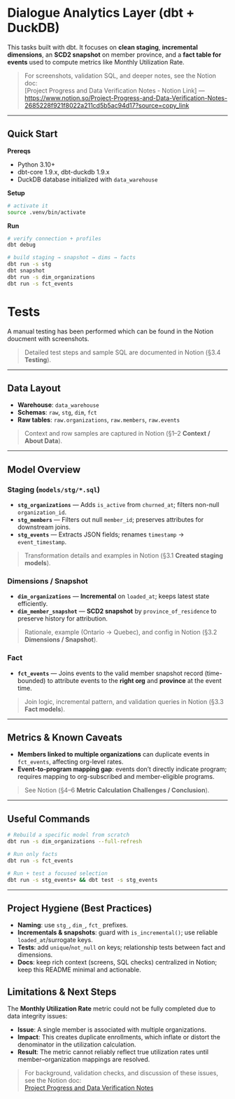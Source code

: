 # Dialogue Analytics Layer (dbt + DuckDB)

This tasks built with dbt. It focuses on **clean staging**, **incremental dimensions**, an **SCD2 snapshot** on member province, and a **fact table for events** used to compute metrics like Monthly Utilization Rate.

> For screenshots, validation SQL, and deeper notes, see the Notion doc:  
> [Project Progress and Data Verification Notes - Notion Link] — https://www.notion.so/Project-Progress-and-Data-Verification-Notes-2685228f921f8022a211cd5b5ac94d17?source=copy_link

---

## Quick Start

**Prereqs**
- Python 3.10+
- dbt-core 1.9.x, dbt-duckdb 1.9.x
- DuckDB database initialized with `data_warehouse`

**Setup**
```bash
# activate it
source .venv/bin/activate
```

**Run**
```bash
# verify connection + profiles
dbt debug

# build staging → snapshot → dims → facts
dbt run -s stg
dbt snapshot
dbt run -s dim_organizations
dbt run -s fct_events
```

# Tests
A manual testing has been performed which can be found in the Notion doucment with screenshots.

> Detailed test steps and sample SQL are documented in Notion (§3.4 **Testing**).

---

## Data Layout

- **Warehouse**: `data_warehouse`
- **Schemas**: `raw`, `stg`, `dim`, `fct`
- **Raw tables**: `raw.organizations`, `raw.members`, `raw.events`

> Context and row samples are captured in Notion (§1–2 **Context / About Data**).

---

## Model Overview

### Staging (`models/stg/*.sql`)
- **`stg_organizations`** — Adds `is_active` from `churned_at`; filters non-null `organization_id`.
- **`stg_members`** — Filters out null `member_id`; preserves attributes for downstream joins.
- **`stg_events`** — Extracts JSON fields; renames `timestamp` → `event_timestamp`.

> Transformation details and examples in Notion (§3.1 **Created staging models**).

### Dimensions / Snapshot
- **`dim_organizations`** — **Incremental** on `loaded_at`; keeps latest state efficiently.
- **`dim_member_snapshot`** — **SCD2 snapshot** by `province_of_residence` to preserve history for attribution.

> Rationale, example (Ontario → Quebec), and config in Notion (§3.2 **Dimensions / Snapshot**).

### Fact
- **`fct_events`** — Joins events to the valid member snapshot record (time-bounded) to attribute events to the **right org** and **province** at the event time.

> Join logic, incremental pattern, and validation queries in Notion (§3.3 **Fact models**).

---

## Metrics & Known Caveats

- **Members linked to multiple organizations** can duplicate events in `fct_events`, affecting org-level rates.
- **Event-to-program mapping gap**: events don’t directly indicate program; requires mapping to org-subscribed and member-eligible programs.

> See Notion (§4–6 **Metric Calculation Challenges / Conclusion**).

---

## Useful Commands

```bash
# Rebuild a specific model from scratch
dbt run -s dim_organizations --full-refresh

# Run only facts
dbt run -s fct_events

# Run + test a focused selection
dbt run -s stg_events+ && dbt test -s stg_events
```

---

## Project Hygiene (Best Practices)

- **Naming**: use `stg_`, `dim_`, `fct_` prefixes.
- **Incrementals & snapshots**: guard with `is_incremental()`; use reliable `loaded_at`/surrogate keys.
- **Tests**: add `unique`/`not_null` on keys; relationship tests between fact and dimensions.
- **Docs**: keep rich context (screens, SQL checks) centralized in Notion; keep this README minimal and actionable.

## Limitations & Next Steps

The **Monthly Utilization Rate** metric could not be fully completed due to data integrity issues:

- **Issue**: A single member is associated with multiple organizations.  
- **Impact**: This creates duplicate enrollments, which inflate or distort the denominator in the utilization calculation.  
- **Result**: The metric cannot reliably reflect true utilization rates until member–organization mappings are resolved.

> For background, validation checks, and discussion of these issues, see the Notion doc:  
> [Project Progress and Data Verification Notes](https://www.notion.so/Project-Progress-and-Data-Verification-Notes-2685228f921f8022a211cd5b5ac94d17?source=copy_link)

